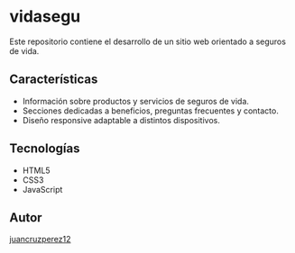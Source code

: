 # vidasegu

Este repositorio contiene el desarrollo de un sitio web orientado a seguros de vida.

## Características

- Información sobre productos y servicios de seguros de vida.
- Secciones dedicadas a beneficios, preguntas frecuentes y contacto.
- Diseño responsive adaptable a distintos dispositivos.

## Tecnologías

- HTML5
- CSS3
- JavaScript

## Autor

[juancruzperez12](https://github.com/juancruzperez12)
